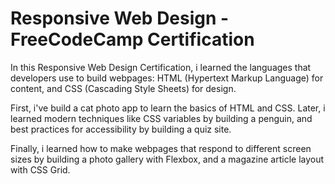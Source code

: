 # Responsive Web Design - FreeCodeCamp Certification

In this Responsive Web Design Certification, i learned the languages that developers use to build webpages: HTML (Hypertext Markup Language) for content, and CSS (Cascading Style Sheets) for design.

First, i've build a cat photo app to learn the basics of HTML and CSS. Later, i learned modern techniques like CSS variables by building a penguin, and best practices for accessibility by building a quiz site.

Finally, i learned how to make webpages that respond to different screen sizes by building a photo gallery with Flexbox, and a magazine article layout with CSS Grid.
